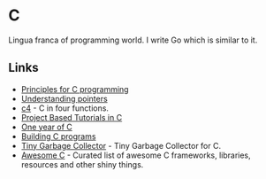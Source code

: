 # C

Lingua franca of programming world. I write Go which is similar to it.

## Links

- [Principles for C programming](http://sircmpwn.github.io/2017/03/15/How-I-learned-to-stop-worrying-and-love-C.html)
- [Understanding pointers](http://sircmpwn.github.io/2016/05/28/Understanding-pointers.html)
- [c4](https://github.com/rswier/c4) - C in four functions.
- [Project Based Tutorials in C](https://github.com/rby90/Project-Based-Tutorials-in-C#readme)
- [One year of C](http://floooh.github.io/2018/06/02/one-year-of-c.html)
- [Building C programs](http://seenaburns.com/building-c-programs/)
- [Tiny Garbage Collector](https://github.com/orangeduck/tgc) - Tiny Garbage Collector for C.
- [Awesome C](https://github.com/kozross/awesome-c#readme) - Curated list of awesome C frameworks, libraries, resources and other shiny things.